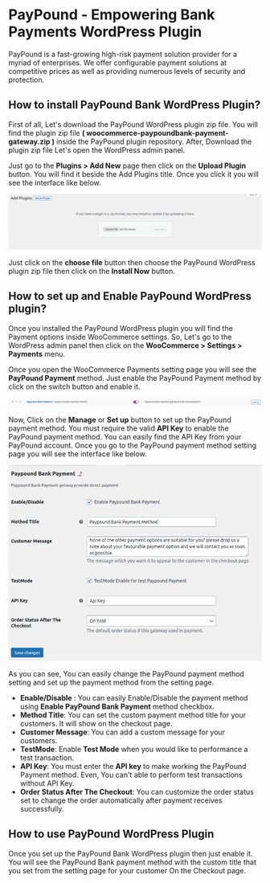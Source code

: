 # PayPound - Empowering Bank Payments WordPress Plugin

PayPound is a fast-growing high-risk payment solution provider for a myriad of enterprises. We offer configurable payment solutions at competitive prices as well as providing numerous levels of security and protection.

## How to install PayPound Bank WordPress Plugin?

First of all, Let's download the PayPound WordPress plugin zip file. You will find the plugin zip file **( woocommerce-paypoundbank-payment-gateway.zip )** inside the PayPound plugin repository. After, Download the plugin zip file Let's open the WordPress admin panel.

Just go to the **Plugins > Add New** page then click on the **Upload Plugin** button. You will find it beside the Add Plugins title. Once you click it you will see the interface like below.

![WordPress PayPound plugin installation](https://github.com/PayPound/woocommerce-paypound-bank-payment/blob/master/assets/WordPress%20PayPound%20plugin%20installation.png?raw=true)

Just click on the **choose file** button then choose the PayPound WordPress plugin zip file then click on the **Install Now** button.

## How to set up and Enable PayPound WordPress plugin?

Once you installed the PayPound WordPress plugin you will find the Payment options inside WooCommerce settings. So, Let's go to the WordPress admin panel then click on the **WooCommerce > Settings > Payments** menu.

Once you open the WooCommerce Payments setting page you will see the **PayPound Payment** method. Just enable the PayPound Payment method by click on the switch button and enable it.

![WordPress PayPound payment method](https://github.com/PayPound/woocommerce-paypound-bank-payment/blob/master/assets/PayPound%20Bank%20Payment%20Method.png?raw=true)

Now, Click on the **Manage** or **Set up** button to set up the PayPound payment method. You must require the valid **API Key** to enable the PayPound payment method. You can easily find the API Key from your PayPound account. Once you go to the PayPound payment method setting page you will see the interface like below.

![WooCommerce PayPound settings page](https://github.com/PayPound/woocommerce-paypound-bank-payment/blob/master/assets/PayPound%20Bank%20Payment%20Method%20Settings.png?raw=true)

As you can see, You can easily change the PayPound payment method setting and set up the payment method from the setting page.

- **Enable/Disable** : You can easily Enable/Disable the payment method using **Enable PayPound Bank Payment** method checkbox.
- **Method Title**: You can set the custom payment method title for your customers. It will show on the checkout page.
- **Customer Message**: You can add a custom message for your customers.
- **TestMode**: Enable **Test Mode** when you would like to performance a test transaction.
- **API Key**: You must enter the **API key** to make working the PayPound Payment method. Even, You can't able to perform test transactions without API Key.
- **Order Status After The Checkout**: You can customize the order status set to change the order automatically after payment receives successfully.

## How to use PayPound WordPress Plugin

Once you set up the PayPound Bank WordPress plugin then just enable it. You will see the PayPound Bank payment method with the custom title that you set from the setting page for your customer On the Checkout page.

